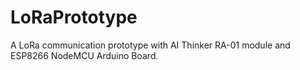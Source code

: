 # LoRaPrototype
A LoRa communication prototype with AI Thinker RA-01 module and ESP8266 NodeMCU Arduino Board.
